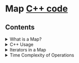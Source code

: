 # Map [C++ code](./map.cpp)

## Contents

<details>

<summary>What is a Map?</summary>

A map is a set in the form of key-value pairs (eg. $\{("Test 1", 1), ("Test 2", 2)\}$) that is **always sorted**. While the keys in an ordinary array are integers, there are no such requirements in a map.

</details>

<details>

<summary>C++ Usage</summary>

C++'s STL provides two map structures:

-   `map`: Based on a bBST (for sorted order) and accessing elements take $\theta(log \ n)$
-   [`unordered_map`](unordered_map.md): Uses hashing for accessing elements in $\theta(1)$ time on average

The following code creates a map where the keys are strings and the values are integers:

```cpp
map<string,int> m;
m["monkey"] = 4;
m["banana"] = 3;
m["harpsichord"] = 9;
cout << m["monkey"] << "\n"; // 4
```

If the value of a key is requested but the key doesn't exist, the key is automatically added to the map with a value of $0$.

```cpp
map<string,int> m;
cout << m["random"] << "\n"; // 0
```

Also, the `count` function can be used to check if the key exists.

**NOTE: The `count` function doesn't "count" how many times a key appears in the map. It returns $1$ if the key is present in the map, and $0$ if the key is not.**

```cpp
map<string, int> m;

if (m.count("random")) {
  // key exists
} else {
  // key doesn't exist
}
```

To print a map in C++, refer to the following code:

```cpp
map<string, int> m;

for (auto i : m) {
  cout << i.first << " " << i.second << "\n";
}
```

</details>

<details>

<summary>Iterators in a Map</summary>

Unlike vectors, using iterators with a map is the same as a linked list. We cannot directly do `map.begin() + 2`/`map.end() - 2`/`map.begin() * 2`. We also cannot subtract/add iterators from an iterator. Instead, we have to do the following:

```cpp
map<int> map1;
// -- adding data to the map is omitted for brevity

auto it = map1.begin();
it++; // move 1 space foward

// move 4 spaces forward
for (int i = 1; i <= 4; i++)
  it++;

// == OR ==
advance(it, 2); // move ahead 2 spaces forward
```

</details>

<details>

<summary>Time Complexity of Operations</summary>

| Operation      | Time Complexity   |
| -------------- | ----------------- |
| `map[x]`       | $\theta(log \ n)$ |
| `map.count()`  | $\theta(log \ n)$ |
| `map.find()`   | $\theta(log \ n)$ |
| `map.erase()`  | $\theta(log \ n)$ |
| `map.insert()` | $\theta(log \ n)$ |
| `map.size()`   | $\theta(1)$       |
| `map.empty()`  | $\theta(1)$       |

</details>
